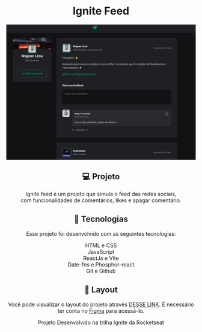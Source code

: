 <h1 align="center"> Ignite Feed </h1>
<img align="center" alt=banner-principal src="src/assets/banner.png">


<br>
<div align="center">
  
  ## 💻 Projeto

Ignite feed é um projeto que simula o feed das redes sociais,<br />
com funcionalidades de comentários, likes e apagar comentário.

## 🚀 Tecnologias

Esse projeto foi desenvolvido com as seguintes tecnologias:

 HTML e CSS<br />
 JavaScript<br />
 ReactJs e Vite<br />
 Date-fns e Phosphor-react<br />
 Git e Github

## 🔖 Layout

Você pode visualizar o layout do projeto através [DESSE LINK](https://www.figma.com/community/file/1113573231685349036/Ignite-Feed). É necessário ter conta no [Figma](https://figma.com) para acessá-lo.

Projeto Desenvolvido na trilha Ignite da Rocketseat
 <div />
